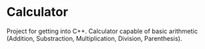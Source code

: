 # Calculator

Project for getting into C++. 
Calculator capable of basic arithmetic (Addition, Substraction, Multiplication, Division, Parenthesis).
